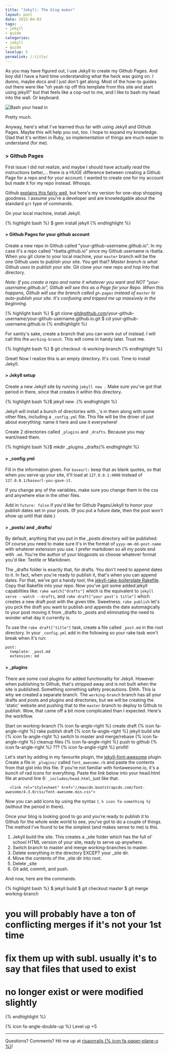 ```yaml
---
title: "Jekyll: The blog maker"
layout: post
date: 2015-04-03   
tags: 
- jekyll
- guide
categories: 
- jekyll
- guide
levelup: 5
permalink: /:title/
---
```

As you may have figured out, I use Jekyll to create my Github Pages. And boy did I have a hard time understanding what the heck was going on. I dunno, maybe docs and I just don't get along. Most of the how-to guides out there were like "oh yeah rip off this template from this site and start using jekyll!" but that feels like a cop-out to me, and I like to bash my head into the wall. Or keyboard.

![Bash your head in](http://i1.kym-cdn.com/photos/images/masonry/000/021/531/SmashingHeadOnKeyboard.gif)

Pretty much.

Anyway, here's what I've learned thus far with using Jekyll and Github Pages. Maybe this will help you out, too. I hope to expand my knowledge.  Glad that it's written in Ruby, so implementation of things are much easier to understand (for me).

### > Github Pages
First issue I did not realize, and maybe I should have actually _read_ the instructions better,... there is a HUGE difference between creating a Github Page for a repo and for your account. I wanted to create one for my account but made it for my repo instead. Whoops.

Github [explains this fairly well](https://pages.github.com/), but here's my version for one-stop shopping goodness. I assume you're a developer and are knowledgable about the standard `git` type of commands.

On your local machine, install Jekyll.

{% highlight bash %}
$ gem install jekyll
{% endhighlight %}

#### > Github Pages for your github account
Create a new repo in Github called "your-github-username.github.io". In my case it's a repo called "rbatta.github.io" since my Github username is rbatta. When you git clone to your local machine, your `master` branch will be the one Github uses to publish your site. You get that? _Master branch is what Github uses to publish your site._ Git clone your new repo and hop into that directory.

_Note: If you create a repo and name it whatever you want and NOT "your-username.github.io", Github will see this as a Page for your Repo. When this happens, Github will use the branch called `gh-pages` instead of `master` to auto-publish your site. It's confusing and tripped me up massively in the beginning._

{% highlight bash %}
$ git clone git@github.com/your-github-username/your-github-username.github.io.git
$ cd your-github-username.github.io
{% endhighlight %}

For sanity's sake, create a branch that you can work out of instead. I will call this the `working-branch`. This will come in handy later. Trust me.

{% highlight bash %}
$ git checkout -b working-branch
{% endhighlight %}

Great! Now I realize this is an empty directory. It's cool. Time to install Jekyll.

#### > Jekyll setup
Create a new Jekyll site by running `jekyll new .` Make sure you've got that period in there, since that creates it within this directory.

{% highlight bash %}$ jekyll new .{% endhighlight %}

Jekyll will install a bunch of directories with _'s in them along with some other files, including a `_config.yml` file. This file will be the driver of just about everything: name it here and use it everywhere!

Create 2 directories called `_plugins` and `_drafts`. Because you may want/need them.

{% highlight bash %}$ mkdir _plugins _drafts{% endhighlight %}

#### > _config.yml
Fill in the information given. For `baseurl:` keep that as blank quotes, so that when you serve up your site, it'll load at `127.0.0.1:4000` instead of `127.0.0.1/baseurl-you-gave-it`.

If you change any of the variables, make sure you change them in the css and anywhere else in the other files.

Add in `future: false` if you'd like for Github Pages/Jekyll to honor your publish dates set in your posts. (If you put a future date, then the post won't show up until that date.)

#### > _posts/ and _drafts/
By default, anything that you put in the _posts directory will be published. Of course you need to make sure it's in the format of `yyyy-mm-dd-post-name` with whatever extension you use. I prefer markdown so all my posts end with `.md`. You're the author of your blogposts so choose whatever format you'd like: Textile or Markdown.

The _drafts folder is exactly that, for drafts. You don't need to append dates to it. In fact, when you're ready to publish it, that's when you can append dates. For that, we've got a handy tool, the [jekyll-rake-boilerplate Rakefile](https://github.com/gummesson/jekyll-rake-boilerplate). Copy that Rakefile into your repo. Now you've got some added jekyll capabilities like: `rake watch["drafts"]` which is the equivalent to `jekyll serve --watch --drafts`, and `rake draft["your post's title"]` which creates a new draft post with the given title. Sweetness. `rake publish` let's you pick the draft you want to publish and appends the date automagically to your post moving it from _drafts to _posts and eliminating the need to wonder what day it currently is.

To use the `rake draft["title"]` task, create a file called `_post.md` in the root directory. In your `_config.yml` add in the following so your rake task won't break when it's run:

    post:
      template: _post.md
      extension: md

#### > _plugins 
There are some cool plugins for added functionality for Jekyll. However when publishing to Github, that's stripped away and is not built when the site is published. Something something safety precautions. Ehhh. This is why we created a separate branch. The `working-branch` branch has all your drafts and posts and plugins and directories, but we will be creating the 'static' website and pushing that to the `master` branch to deploy to Github to publish. Wow, that came off a bit more complicated than I expected. Here's the workflow.

Start on working-branch {% icon fa-angle-right %} create draft {% icon fa-angle-right %} rake publish draft {% icon fa-angle-right %} jekyll build site {% icon fa-angle-right %} switch to master and merge/rebase {% icon fa-angle-right %} cleanup files {% icon fa-angle-right %} push to github {% icon fa-angle-right %} ??? {% icon fa-angle-right %} profit!

Let's start by adding in my favourite plugin, the [jekyll-font-awesome](https://gist.github.com/23maverick23/8532525) plugin. Create a file in `_plugins/` called `font_awesome.rb` and paste the contents from that gist into this file. If you're not familiar with fontawesome.io, it's a bunch of rad icons for everything. Paste the link below into your head.html file at around line 6: `_includes/head.html`, just like that.

      <link rel="stylesheet" href="//maxcdn.bootstrapcdn.com/font-awesome/4.3.0/css/font-awesome.min.css">

Now you can add icons by using the syntax `{.% icon fa-something %}` (without the period in there).

Once your blog is looking good to go and you're ready to publish it to Github for the whole wide world to see, you've got to do a couple of things. The method I've found to be the simplest (and makes sense to me) is this.

1. Jekyll build the site. This creates a _site folder which has the full ol' school HTML version of your site, ready to serve up anywhere.
2. Switch branch to master and merge working-branches to master.
3. Delete everything in the directory EXCEPT your _site dir. 
4. Move the contents of the _site dir into root.
5. Delete _site
6. Git add, commit, and push.

And now, here are the commands.

{% highlight bash %}
$ jekyll build
$ git checkout master
$ git merge working-branch
# you will probably have a ton of conflicting merges if it's not your 1st time
# fix them up with subl. usually it's to say that files that used to exist
# no longer exist or were modified slightly

{% endhighlight %}

{% icon fa-angle-double-up %} Level up +5

***

Questions? Comments? Hit me up at [risaonrails {% icon fa-paper-plane-o %}][email]!

[email]: mailto:risaonrails@gmail.com
